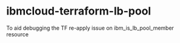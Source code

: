 # ibmcloud-terraform-lb-pool
To aid debugging the TF re-apply issue on ibm_is_lb_pool_member resource
